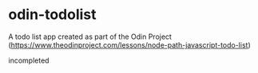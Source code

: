 # odin-todolist

A todo list app created as part of the Odin Project
(https://www.theodinproject.com/lessons/node-path-javascript-todo-list)

incompleted
